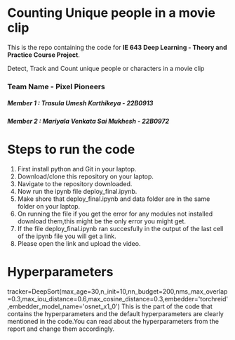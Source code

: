 # Counting Unique people in a movie clip

This is the repo containing the code for **IE 643 Deep Learning - Theory and Practice Course Project**.

Detect, Track and Count unique people or characters in a movie clip

### Team Name - Pixel Pioneers
##### Member 1 : Trasula Umesh Karthikeya - 22B0913
##### Member 2 : Mariyala Venkata Sai Mukhesh - 22B0972

# Steps to run the code
1) First install python and Git in your laptop.
2) Download/clone this repository on your laptop.
3) Navigate to the repository downloaded.
4) Now  run the ipynb file deploy_final.ipynb.
5) Make shore that deploy_final.ipynb and data folder are in the same folder on your laptop.
6) On running the file if you get the error for any modules not installed download them,this might be the only error you might get.
7) If the file deploy_final.ipynb ran succesfully in the output of the last cell of the ipynb file you will get a link.
8) Please open the link and upload the video.

#  Hyperparameters
tracker=DeepSort(max_age=30,n_init=10,nn_budget=200,nms_max_overlap=0.3,max_iou_distance=0.6,max_cosine_distance=0.3,embedder='torchreid',embedder_model_name='osnet_x1_0')
This is the part of the code that contains the hyperparameters and the default hyperparameters are clearly mentioned in the code.You can read about the hyperparameters from the report and change them accordingly.
